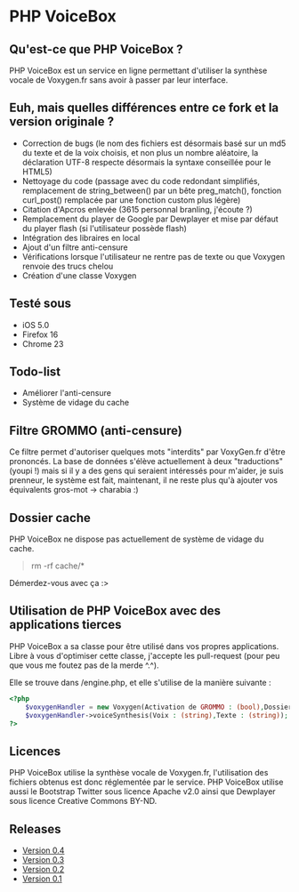 # PHP VoiceBox

## Qu'est-ce que PHP VoiceBox ?

PHP VoiceBox est un service en ligne permettant d'utiliser la synthèse vocale de Voxygen.fr sans avoir à passer par leur interface.

## Euh, mais quelles différences entre ce fork et la version originale ?

* Correction de bugs (le nom des fichiers est désormais basé sur un md5 du texte et de la voix choisis, et non plus un nombre aléatoire, la déclaration UTF-8 respecte désormais la syntaxe conseillée pour le HTML5)
* Nettoyage du code (passage avec du code redondant simplifiés, remplacement de string_between() par un bête preg_match(), fonction curl_post() remplacée par une fonction custom plus légère)
* Citation d'Apcros enlevée (3615 personnal branling, j'écoute ?)
* Remplacement du player de Google par Dewplayer et mise par défaut du player flash (si l'utilisateur possède flash)
* Intégration des libraires en local
* Ajout d'un filtre anti-censure
* Vérifications lorsque l'utilisateur ne rentre pas de texte ou que Voxygen renvoie des trucs chelou
* Création d'une classe Voxygen

## Testé sous

* iOS 5.0
* Firefox 16
* Chrome 23

## Todo-list

* Améliorer l'anti-censure
* Système de vidage du cache

## Filtre GROMMO (anti-censure)

Ce filtre permet d'autoriser quelques mots "interdits" par VoxyGen.fr d'être prononcés. La base de données s'élève actuellement à deux "traductions" (youpi !) mais si il y a des gens qui seraient intéressés pour m'aider, je suis prenneur, le système est fait, maintenant, il ne reste plus qu'à ajouter vos équivalents gros-mot -> charabia :)

## Dossier cache

PHP VoiceBox ne dispose pas actuellement de système de vidage du cache.

> rm -rf cache/*

Démerdez-vous avec ça :>

## Utilisation de PHP VoiceBox avec des applications tierces

PHP VoiceBox a sa classe pour être utilisé dans vos propres applications. Libre à vous d'optimiser cette classe, j'accepte les pull-request (pour peu que vous me foutez pas de la merde ^.^).

Elle se trouve dans /engine.php, et elle s'utilise de la manière suivante :

```php
<?php
	$voxygenHandler = new Voxygen(Activation de GROMMO : (bool),Dossier de stockage du cache : (string));
	$voxygenHandler->voiceSynthesis(Voix : (string),Texte : (string)); // Retourne url du fichier stocké (string)
?>
```

## Licences

PHP VoiceBox utilise la synthèse vocale de Voxygen.fr, l'utilisation des fichiers obtenus est donc réglementée par le service. PHP VoiceBox utilise aussi le Bootstrap Twitter sous licence Apache v2.0 ainsi que Dewplayer sous licence Creative Commons BY-ND.

## Releases

* [Version 0.4](https://github.com/tibounise/PHP-VoiceBox/tree/0f187635ea6375accbf76b8fed2718ed984e63f8)
* [Version 0.3](https://github.com/tibounise/PHP-VoiceBox/tree/bcfa90a2f693e928d216f8dee9e401137d78411d)
* [Version 0.2](https://github.com/tibounise/PHP_VoiceBox/tree/02d1ba169e6dd0d04f59a60658999e5edaa4e67e)
* [Version 0.1](https://github.com/tibounise/PHP_VoiceBox/tree/1136cdf19f15b0c7db43ebd47baebc55cc9b0848)